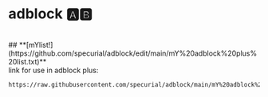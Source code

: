 # adblock 🅰️🅱️
<br />
## **[mYlist!](https://github.com/specurial/adblock/edit/main/mY%20adblock%20plus%20list.txt)**
<br />
link for use in adblock plus:
<br />

    https://raw.githubusercontent.com/specurial/adblock/main/mY%20adblock%20plus%20list.txt

